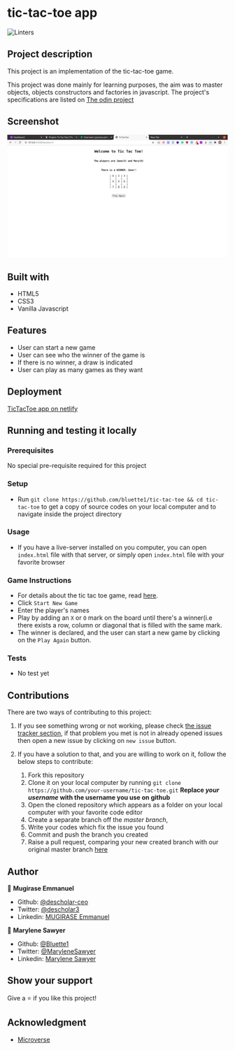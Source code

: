 # tic-tac-toe app
![Linters](https://github.com/bluette1/tic-tac-toe/workflows/Linters/badge.svg)

## Project description
This project is an implementation of the tic-tac-toe game.

This project was done mainly for learning purposes, the aim was to master objects, objects constructors and factories in javascript. The project's specifications are listed on [The odin project](https://www.theodinproject.com/courses/javascript/lessons/tic-tac-toe-javascript)

## Screenshot
![demo picture](./screenshot.png)

## Built with
- HTML5
- CSS3
- Vanilla Javascript

## Features
- User can start a new game
- User can see who the winner of the game is
- If there is no winner, a draw is indicated
- User can play as many games as they want

## Deployment
[TicTacToe app on netlify](https://gracious-johnson-c5af22.netlify.app)

## Running and testing it locally

### Prerequisites
No special pre-requisite required for this project

### Setup
- Run `git clone https://github.com/bluette1/tic-tac-toe && cd tic-tac-toe` to get a copy of source codes on your local computer and to navigate inside the project directory

### Usage
- If you have a live-server installed on you computer, you can open `index.html` file with that server, or simply open `index.html` file with your favorite browser

### Game Instructions
- For details about the tic tac toe game, read [here](https://en.wikipedia.org/wiki/Tic-tac-toe).
- Click `Start New Game`
- Enter the player's names
- Play by adding an `X` or `O` mark on the board until there's a winner(i.e there exists a row, column or diagonal that is filled with the same mark.
- The winner is declared, and the user can start a new game by clicking on the `Play Again` button.


### Tests
- No test yet

## Contributions

There are two ways of contributing to this project:

1.  If you see something wrong or not working, please check [the issue tracker section](https://github.com/bluette1/tic-tac-toe/issues ), if that problem you met is not in already opened issues then open a new issue by clicking on `new issue` button.

2.  If you have a solution to that, and you are willing to work on it, follow the below steps to contribute:
    1.  Fork this repository
    1.  Clone it on your local computer by running `git clone https://github.com/your-username/tic-tac-toe.git` __Replace *your username* with the username you use on github__
    1.  Open the cloned repository which appears as a folder on your local computer with your favorite code editor
    1.  Create a separate branch off the *master branch*,
    1.  Write your codes which fix the issue you found
    1.  Commit and push the branch you created
    1.  Raise a pull request, comparing your new created branch with our original master branch [here](https://github.com/bluette1/tic-tac-toe)

## Author
👤 **Mugirase Emmanuel**

- Github: [@descholar-ceo](https://github.com/descholar-ceo)
- Twitter: [@descholar3](https://twitter.com/descholar3)
- Linkedin: [MUGIRASE Emmanuel](https://www.linkedin.com/in/mugirase-emmanuel)

👤 **Marylene Sawyer**
- Github: [@Bluette1](https://github.com/Bluette1)
- Twitter: [@MaryleneSawyer](https://twitter.com/MaryleneSawyer)
- Linkedin: [Marylene Sawyer](https://www.linkedin.com/in/marylene-sawyer)


## Show your support

Give a ⭐️ if you like this project!

## Acknowledgment
* [Microverse](https://www.microvese.org)
